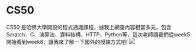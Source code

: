 # CS50
CS50 是哈佛大學開設的程式通識課程，據我上網查內容相當多元，包含Scratch、C、演算法、資料結構、HTTP、Python等，這次老師讓我們從week5開始看到week8，讓我來了解一下國外的授課方式吧!
![](https://miro.medium.com/max/1117/1*eoAeRr341HvDeWYFMmSDXA.jpeg)
